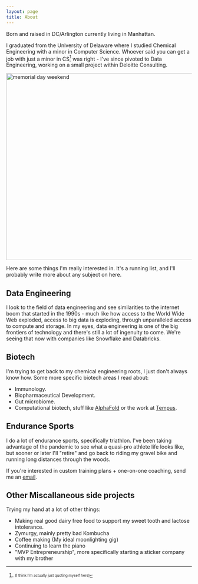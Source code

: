 ```yaml
---
layout: page
title: About
---
```


Born and raised in DC/Arlington currently living in Manhattan. 

I graduated from the University of Delaware where I studied Chemical Engineering with a minor in Computer Science. Whoever said you can get a job with just a minor in CS[^1] was right - I've since pivoted to Data Engineering, working on a small project within Deloitte Consulting. 

<a data-flickr-embed="true" href="https://www.flickr.com/photos/110967671@N02/51411370779/in/dateposted-public/" title="memorial day weekend"><img src="https://live.staticflickr.com/65535/51411370779_fd5353c7d0_z.jpg" width="640" height="508" alt="memorial day weekend"></a><script async src="//embedr.flickr.com/assets/client-code.js" charset="utf-8"></script>

[^1]: <sub><sup>(I think I'm actually just quoting myself here)<sub><sup>

Here are some things I'm really interested in. It's a running list, and I'll probably write more about any subject on here. 

## Data Engineering

I look to the field of data engineering and see similarities to the internet boom that started in the 1990s - much like how access to the World Wide Web exploded, access to big data is exploding, through unparalleled access to compute and storage. In my eyes, data engineering is one of the big frontiers of technology and there's still a lot of ingenuity to come. We're seeing that now with companies like Snowflake and Databricks. 

## Biotech 

I'm trying to get back to my chemical engineering roots, I just don't always know how. Some more specific biotech areas I read about: 
* Immunology. 
* Biopharmaceutical Development.
* Gut microbiome.
* Computational biotech, stuff like [AlphaFold](https://deepmind.com/blog/article/AlphaFold-Using-AI-for-scientific-discovery) or the work at [Tempus](https://www.tempus.com/).

## Endurance Sports 

I do a lot of endurance sports, specifically triathlon. I've been taking advantage of the pandemic to see what a quasi-pro athlete life looks like, but sooner or later I'll "retire" and go back to riding my gravel bike and running long distances through the woods. 

If you're interested in custom training plans + one-on-one coaching, send me an [email](noah.kennedy1@gmail.com).

## Other Miscallaneous side projects

Trying my hand at a lot of other things:
* Making real good dairy free food to support my sweet tooth and lactose intolerance. 
* Zymurgy, mainly pretty bad Kombucha 
* Coffee making (My ideal moonlighting gig)
* Continuing to learn the piano
* "MVP Entrepreneurship", more specifically starting a sticker company with my brother 